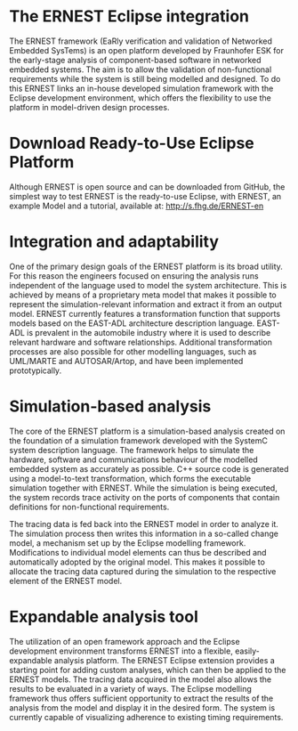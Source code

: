 # The ERNEST Eclipse integration
The ERNEST framework (EaRly verification and validation of Networked Embedded SysTems) is an open platform developed by Fraunhofer ESK for the early-stage analysis of component-based software in networked embedded systems. The aim is to allow the validation of non-functional requirements while the system is still being modelled and designed. To do this ERNEST links an in-house developed simulation framework with the Eclipse development environment, which offers the flexibility to use the platform in model-driven design processes.

# Download Ready-to-Use Eclipse Platform
Although ERNEST is open source and can be downloaded from GitHub, the simplest way to test ERNEST is the ready-to-use Eclipse, with ERNEST, an example Model and a tutorial, available at:
http://s.fhg.de/ERNEST-en

# Integration and adaptability
One of the primary design goals of the ERNEST platform is its broad utility. For this reason the engineers focused on ensuring the analysis runs independent of the language used to model the system architecture. This is achieved by means of a proprietary meta model that makes it possible to represent the simulation-relevant information and extract it from an output model. ERNEST currently features a transformation function that supports models based on the EAST-ADL architecture description language. EAST-ADL is prevalent in the automobile industry where it is used to describe relevant hardware and software relationships. Additional transformation processes are also possible for other modelling languages, such as UML/MARTE and AUTOSAR/Artop, and have been implemented prototypically.

# Simulation-based analysis
The core of the ERNEST platform is a simulation-based analysis created on the foundation of a simulation framework developed with the SystemC system description language. The framework helps to simulate the hardware, software and communications behaviour of the modelled embedded system as accurately as possible. C++ source code is generated using a model-to-text transformation, which forms the executable simulation together with ERNEST. While the simulation is being executed, the system records trace activity on the ports of components that contain definitions for non-functional requirements.

The tracing data is fed back into the ERNEST model in order to analyze it. The simulation process then writes this information in a so-called change model, a mechanism set up by the Eclipse modelling framework. Modifications to individual model elements can thus be described and automatically adopted by the original model. This makes it possible to allocate the tracing data captured during the simulation to the respective element of the ERNEST model.

# Expandable analysis tool
The utilization of an open framework approach and the Eclipse development environment transforms ERNEST into a flexible, easily-expandable analysis platform. The ERNEST Eclipse extension provides a starting point for adding custom analyses, which can then be applied to the ERNEST models. The tracing data acquired in the model also allows the results to be evaluated in a variety of ways. The Eclipse modelling framework thus offers sufficient opportunity to extract the results of the analysis from the model and display it in the desired form. The system is currently capable of visualizing adherence to existing timing requirements.
